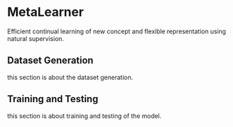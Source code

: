 # MetaLearner
Efficient continual learning of new concept and flexible representation using natural supervision.

## Dataset Generation
this section is about the dataset generation.

## Training and Testing
this section is about training and testing of the model.